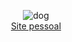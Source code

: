 <p align="center">
  <img alt="dog" src="https://j.gifs.com/6XQ2qQ.gif"><br>
  <a href="https://imanasomali.vercel.app" target="_blank">Site pessoal</a>
</p>

<!--
**manasomali/manasomali** is a ✨ _special_ ✨ repository because its `README.md` (this file) appears on your GitHub profile.

Here are some ideas to get you started:

- 🔭 I’m currently working on ...
- 🌱 I’m currently learning ...
- 👯 I’m looking to collaborate on ...
- 🤔 I’m looking for help with ...
- 💬 Ask me about ...
- 📫 How to reach me: ...
- 😄 Pronouns: ...
- ⚡ Fun fact: ...
-->
